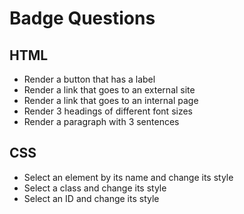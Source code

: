 # Badge Questions

## HTML

- Render a button that has a label
- Render a link that goes to an external site
- Render a link that goes to an internal page
- Render 3 headings of different font sizes
- Render a paragraph with 3 sentences

## CSS

- Select an element by its name and change its style
- Select a class and change its style
- Select an ID and change its style
